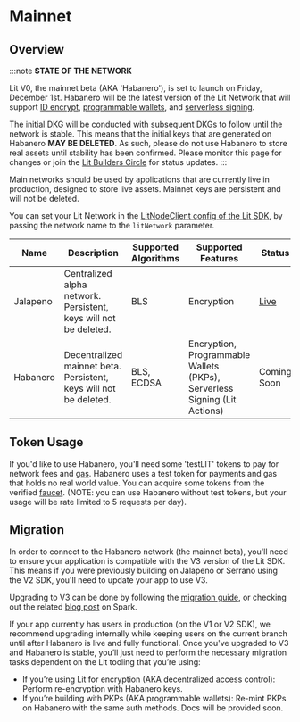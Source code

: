 # Mainnet

## Overview

:::note
**STATE OF THE NETWORK**

Lit V0, the mainnet beta (AKA 'Habanero'), is set to launch on Friday, December 1st. Habanero will be the latest version of the Lit Network that will support [ID encrypt](../../sdk/access-control/encryption.md), [programmable wallets](../../sdk/wallets/intro.md), and [serverless signing](../../sdk/serverless-signing/overview.md). 

The initial DKG will be conducted with subsequent DKGs to follow until the network is stable. This means that the initial keys that are generated on Habanero **MAY BE DELETED**. As such, please do not use Habanero to store real assets until stability has been confirmed. Please monitor this page for changes or join the [Lit Builders Circle](https://t.me/+aa73FAF9Vp82ZjJh) for status updates.
:::

Main networks should be used by applications that are currently live in production, designed to store live assets. Mainnet keys are persistent and will not be deleted. 

You can set your Lit Network in the [LitNodeClient config of the Lit SDK](../../sdk/installation.md), by passing the network name to the `litNetwork` parameter.


| Name | Description | Supported Algorithms | Supported Features | Status | SDK Version | Deprecation timeline | Contracts |
| ---- | ----------- | -------------------- | ------------------ | ------ | ----------- | -------------------- | --------------- |
| Jalapeno | Centralized alpha network. Persistent, keys will not be deleted. | BLS | Encryption | [Live](https://jalapeno-status.litprotocol.com/) | V1, V2 | None | n/a |
| Habanero | Decentralized mainnet beta. Persistent, keys will not be deleted. | BLS, ECDSA | Encryption, Programmable Wallets (PKPs), Serverless Signing (Lit Actions) | Coming Soon | V3 | TBD | [habanero](https://github.com/LIT-Protocol/networks/tree/main/habanero) | 

## Token Usage
If you'd like to use Habanero, you'll need some 'testLIT' tokens to pay for network fees and [gas](../rollup.mdx). Habanero uses a test token for payments and gas that holds no real world value. You can acquire some tokens from the verified [faucet](https://faucet.litprotocol.com/). (NOTE: you can use Habanero without test tokens, but your usage will be rate limited to 5 requests per day).

## Migration
In order to connect to the Habanero network (the mainnet beta), you'll need to ensure your application is compatible with the V3 version of the Lit SDK. This means if you were previously building on Jalapeno or Serrano using the V2 SDK, you'll need to update your app to use V3. 

Upgrading to V3 can be done by following the [migration guide](../../migration/overview.md), or checking out the related [blog post](https://spark.litprotocol.com/cayenne-network-release-lit-js-sdk-v3/) on Spark.

If your app currently has users in production (on the V1 or V2 SDK), we recommend upgrading internally while keeping users on the current branch until after Habanero is live and fully functional. Once you've upgraded to V3 and Habanero is stable, you’ll just need to perform the necessary migration tasks dependent on the Lit tooling that you’re using:
- If you’re using Lit for encryption (AKA decentralized access control): Perform re-encryption with Habanero keys.
- If you’re building with PKPs (AKA programmable wallets): Re-mint PKPs on Habanero with the same auth methods. Docs will be provided soon.